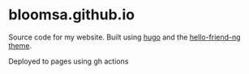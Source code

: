 # bloomsa.github.io

Source code for my website. Built using [hugo](https://gohugo.io) and the [hello-friend-ng theme](https://github.com/rhazdon/hugo-theme-hello-friend-ng).

Deployed to pages using gh actions